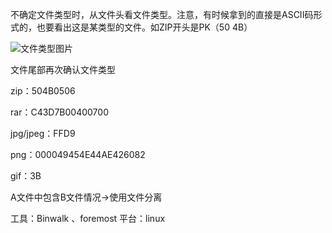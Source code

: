 不确定文件类型时，从文件头看文件类型。注意，有时候拿到的直接是ASCII码形式的，也要看出这是某类型的文件。如ZIP开头是PK（50 4B）

![文件类型图片](D:\CTF\文件类型图片.png)

文件尾部再次确认文件类型

zip：504B0506

rar：C43D7B00400700

jpg/jpeg：FFD9

png：000049454E44AE426082

gif：3B





A文件中包含B文件情况->使用文件分离

工具：Binwalk 、foremost  平台：linux

